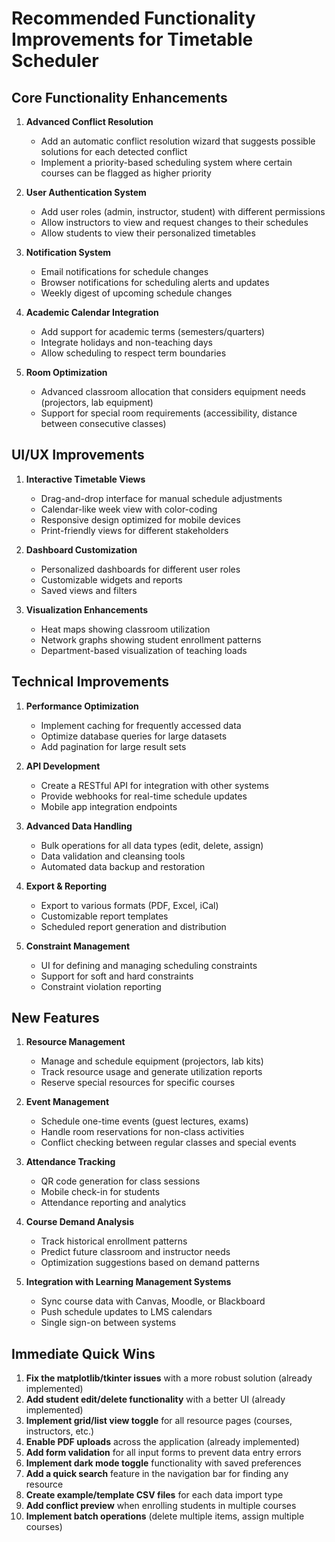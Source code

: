 # Recommended Functionality Improvements for Timetable Scheduler

## Core Functionality Enhancements

1. **Advanced Conflict Resolution**
   - Add an automatic conflict resolution wizard that suggests possible solutions for each detected conflict
   - Implement a priority-based scheduling system where certain courses can be flagged as higher priority

2. **User Authentication System**
   - Add user roles (admin, instructor, student) with different permissions
   - Allow instructors to view and request changes to their schedules
   - Allow students to view their personalized timetables

3. **Notification System**
   - Email notifications for schedule changes
   - Browser notifications for scheduling alerts and updates
   - Weekly digest of upcoming schedule changes

4. **Academic Calendar Integration**
   - Add support for academic terms (semesters/quarters)
   - Integrate holidays and non-teaching days
   - Allow scheduling to respect term boundaries

5. **Room Optimization**
   - Advanced classroom allocation that considers equipment needs (projectors, lab equipment)
   - Support for special room requirements (accessibility, distance between consecutive classes)

## UI/UX Improvements

1. **Interactive Timetable Views**
   - Drag-and-drop interface for manual schedule adjustments
   - Calendar-like week view with color-coding
   - Responsive design optimized for mobile devices
   - Print-friendly views for different stakeholders

2. **Dashboard Customization**
   - Personalized dashboards for different user roles
   - Customizable widgets and reports
   - Saved views and filters

3. **Visualization Enhancements**
   - Heat maps showing classroom utilization
   - Network graphs showing student enrollment patterns
   - Department-based visualization of teaching loads

## Technical Improvements

1. **Performance Optimization**
   - Implement caching for frequently accessed data
   - Optimize database queries for large datasets
   - Add pagination for large result sets

2. **API Development**
   - Create a RESTful API for integration with other systems
   - Provide webhooks for real-time schedule updates
   - Mobile app integration endpoints

3. **Advanced Data Handling**
   - Bulk operations for all data types (edit, delete, assign)
   - Data validation and cleansing tools
   - Automated data backup and restoration

4. **Export & Reporting**
   - Export to various formats (PDF, Excel, iCal)
   - Customizable report templates
   - Scheduled report generation and distribution

5. **Constraint Management**
   - UI for defining and managing scheduling constraints
   - Support for soft and hard constraints
   - Constraint violation reporting

## New Features

1. **Resource Management**
   - Manage and schedule equipment (projectors, lab kits)
   - Track resource usage and generate utilization reports
   - Reserve special resources for specific courses

2. **Event Management**
   - Schedule one-time events (guest lectures, exams)
   - Handle room reservations for non-class activities
   - Conflict checking between regular classes and special events

3. **Attendance Tracking**
   - QR code generation for class sessions
   - Mobile check-in for students
   - Attendance reporting and analytics

4. **Course Demand Analysis**
   - Track historical enrollment patterns
   - Predict future classroom and instructor needs
   - Optimization suggestions based on demand patterns

5. **Integration with Learning Management Systems**
   - Sync course data with Canvas, Moodle, or Blackboard
   - Push schedule updates to LMS calendars
   - Single sign-on between systems

## Immediate Quick Wins

1. **Fix the matplotlib/tkinter issues** with a more robust solution (already implemented)
2. **Add student edit/delete functionality** with a better UI (already implemented)
3. **Implement grid/list view toggle** for all resource pages (courses, instructors, etc.)
4. **Enable PDF uploads** across the application (already implemented)
5. **Add form validation** for all input forms to prevent data entry errors
6. **Implement dark mode toggle** functionality with saved preferences
7. **Add a quick search** feature in the navigation bar for finding any resource
8. **Create example/template CSV files** for each data import type
9. **Add conflict preview** when enrolling students in multiple courses
10. **Implement batch operations** (delete multiple items, assign multiple courses) 